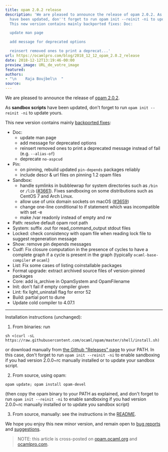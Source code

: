 ```yaml
---
title: opam 2.0.2 release
description: 'We are pleased to announce the release of opam 2.0.2. As sandbox scripts
  have been updated, don''t forget to run opam init --reinit -ni to update yours.
  This new version contains mainly backported fixes: Doc:

  update man page

  add message for deprecated options

  reinsert removed ones to print a deprecat...'
url: https://ocamlpro.com/blog/2018_12_12_opam_2.0.2_release
date: 2018-12-12T13:19:46-00:00
preview_image: URL_de_votre_image
featured:
authors:
- "\n    Raja Boujbel\n  "
source:
---
```


<p>We are pleased to announce the release of <a href="https://github.com/ocaml/opam/releases/tag/2.0.2">opam 2.0.2</a>.</p>
<p>As <strong>sandbox scripts</strong> have been updated, don't forget to run <code>opam init --reinit -ni</code> to update yours.</p>
<p>This new version contains mainly <a href="https://github.com/ocaml/opam/pull/3669">backported fixes</a>:</p>
<ul>
<li>Doc:
<ul>
<li>update man page
</li>
<li>add message for deprecated options
</li>
<li>reinsert removed ones to print a deprecated message instead of fail (e.g. <code>--alias-of</code>)
</li>
<li>deprecate <code>no-aspcud</code>
</li>
</ul>
</li>
<li>Pin:
<ul>
<li>on pinning, rebuild updated <code>pin-depends</code> packages reliably
</li>
<li>include descr &amp; url files on pinning 1.2 opam files
</li>
</ul>
</li>
<li>Sandbox:
<ul>
<li>handle symlinks in bubblewrap for system directories such as <code>/bin</code> or <code>/lib</code> (<a href="https://github.com/ocaml/opam/pull/3661">#3661</a>).  Fixes sandboxing on some distributions such as CentOS 7 and Arch Linux.
</li>
<li>allow use of unix domain sockets on macOS (<a href="https://github.com/ocaml/opam/issues/3659">#3659</a>)
</li>
<li>change one-line conditional to if statement which was incompatible with set -e
</li>
<li>make /var readonly instead of empty and rw
</li>
</ul>
</li>
<li>Path: resolve default opam root path
</li>
<li>System: suffix .out for read_command_output stdout files
</li>
<li>Locked: check consistency with opam file when reading lock file to suggest regeneration message
</li>
<li>Show: remove pin depends messages
</li>
<li>Cudf: Fix closure computation in the presence of cycles to have a complete graph if a cycle is present in the graph (typically <code>ocaml-base-compiler</code> &#8644; <code>ocaml</code>)
</li>
<li>List: Fix some cases of listing coinstallable packages
</li>
<li>Format upgrade: extract archived source files of version-pinned packages
</li>
<li>Core: add is_archive in OpamSystem and OpamFilename
</li>
<li>Init: don't fail if empty compiler given
</li>
<li>Lint: fix light_uninstall flag for error 52
</li>
<li>Build: partial port to dune
</li>
<li>Update cold compiler to 4.07.1
</li>
</ul>
<hr/>
<p>Installation instructions (unchanged):</p>
<ol>
<li>From binaries: run
</li>
</ol>
<pre><code class="language-shell-session">sh &lt;(curl -sL https://raw.githubusercontent.com/ocaml/opam/master/shell/install.sh)
</code></pre>
<p>or download manually from <a href="https://github.com/ocaml/opam/releases/tag/2.0.2">the Github &quot;Releases&quot; page</a> to your PATH. In this case, don't forget to run <code>opam init --reinit -ni</code> to enable sandboxing if you had version 2.0.0~rc manually installed or to update your sandbox script.</p>
<ol start="2">
<li>From source, using opam:
</li>
</ol>
<pre><code class="language-shell-session">opam update; opam install opam-devel
</code></pre>
<p>(then copy the opam binary to your PATH as explained, and don't forget to run <code>opam init --reinit -ni</code> to enable sandboxing if you had version 2.0.0~rc manually installed or to update you sandbox script)</p>
<ol start="3">
<li>From source, manually: see the instructions in the <a href="https://github.com/ocaml/opam/tree/2.0.2#compiling-this-repo">README</a>.
</li>
</ol>
<p>We hope you enjoy this new minor version, and remain open to <a href="https://github.com/ocaml/opam/issues">bug reports</a> and <a href="https://github.com/ocaml/opam/issues">suggestions</a>.</p>
<blockquote>
<p>NOTE: this article is cross-posted on <a href="https://opam.ocaml.org/blog/">opam.ocaml.org</a> and <a href="https://ocamlpro.com/blog">ocamlpro.com</a>.</p>
</blockquote>

